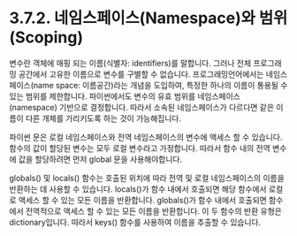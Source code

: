 # 3.7.2. 	네임스페이스\(Namespace\)와 범위\(Scoping\)

변수란 객체에 매핑 되는 이름\(식별자: identifiers\)를 말합니다. 그러나 전체 프로그래밍 공간에서 고유한 이름으로 변수를 구별할 수 없습니다. 프로그래밍언어에서는 네임스페이스\(name space: 이름공간\)라는 개념을 도입하여, 특정한 하나의 이름이 통용될 수 있는 범위를 제한합니다. 파이썬에서도 변수의 유효 범위를 네임스페이스\(namespace\) 기반으로 결정합니다. 따라서 소속된 네임스페이스가 다르다면 같은 이름이 다른 개체를 가리키도록 하는 것이 가능해집니다.

파이썬 문은 로컬 네임스페이스와 전역 네임스페이스의 변수에 액세스 할 수 있습니다. 함수의 값이 할당된 변수는 모두 로컬 변수라고 가정합니다. 따라서 함수 내의 전역 변수에 값을 할당하려면 먼저 global 문을 사용해야합니다.

globals\(\) 및 locals\(\) 함수는 호출된 위치에 따라 전역 및 로컬 네임스페이스의 이름을 반환하는 데 사용할 수 있습니다. locals\(\)가 함수 내에서 호출되면 해당 함수에서 로컬로 액세스 할 수 있는 모든 이름을 반환합니다. globals\(\)가 함수 내에서 호출되면 함수에서 전역적으로 액세스 할 수 있는 모든 이름을 반환합니다. 이 두 함수의 반환 유형은 dictionary입니다. 따라서 keys\(\) 함수를 사용하여 이름을 추출할 수 있습니다.

